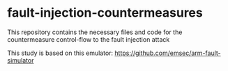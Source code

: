 # fault-injection-countermeasures
This repository contains the necessary files and code for the countermeasure control-flow to the fault injection attack

This study is based on this emulator:
https://github.com/emsec/arm-fault-simulator
